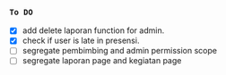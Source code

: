 ### `To DO`
- [x] add delete laporan function for admin.
- [x] check if user is late in presensi.
- [ ] segregate pembimbing and admin permission scope
- [ ] segregate laporan page and kegiatan page